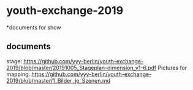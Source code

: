 # youth-exchange-2019

*documents for show

## documents
stage: https://github.com/yyy-berlin/youth-exchange-2019/blob/master/20191005_Stageplan-dimension_v1-6.pdf
Pictures for mapping: https://github.com/yyy-berlin/youth-exchange-2019/blob/master/1_Bilder_je_Szenen.md

